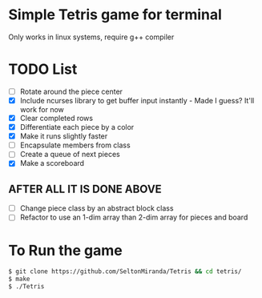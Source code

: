 # Simple Tetris game for terminal

Only works in linux systems, require g++ compiler

# TODO List
- [ ] Rotate around the piece center
- [x] Include ncurses library to get buffer input instantly - Made I guess? It'll work for now
- [x] Clear completed rows
- [x] Differentiate each piece by a color 
- [x] Make it runs slightly faster
- [ ] Encapsulate members from class 
- [ ] Create a queue of next pieces
- [x] Make a scoreboard

## AFTER ALL IT IS DONE ABOVE
- [ ] Change piece class by an abstract block class
- [ ] Refactor to use an 1-dim array than 2-dim array for pieces and board

# To Run the game
```bash
$ git clone https://github.com/SeltonMiranda/Tetris && cd tetris/
$ make
$ ./Tetris
```
